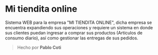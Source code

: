 # Mi tiendita online
Sistema WEB para la empresa "MI TIENDITA ONLINE", dicha empresa se encuentra expandiendo sus operaciones y requiere un sistema en donde sus clientes puedan ingresar a comprar sus productos (Artículos de consumo diario), así como gestionar las entregas de sus pedidos.

> Hecho por **Pablo Coti**